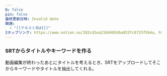 ```yaml
---
Q: false
pin: false
最終更新日時: Invalid date
関連:
  - "[[テキスト系AI]]"
2ホップリンク: https://www.notion.so/282cd1ea216d465dba033fc8725f5b4a, https://www.notion.so/287d23dca1da4ce3a3681670411ff4c9, https://www.notion.so/7cda8607103246f9b7c0ce265dba7485
---
```

  

  

  

### SRTからタイトルやキーワードを作る

動画編集が終わったあとにタイトルを考えるとき、SRTをアップロードしてそこからキーワードやタイトルを抽出してくれる。